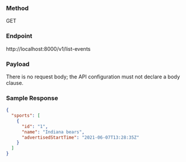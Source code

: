 ### Method

GET

### Endpoint

http://localhost:8000/v1/list-events

### Payload

There is no request body; the API configuration must not declare a body clause.

### Sample Response

```json
{
  "sports": [
    {
      "id": "1",
      "name": "Indiana bears",
      "advertisedStartTime": "2021-06-07T13:28:35Z"
    }
  ]
}
```
